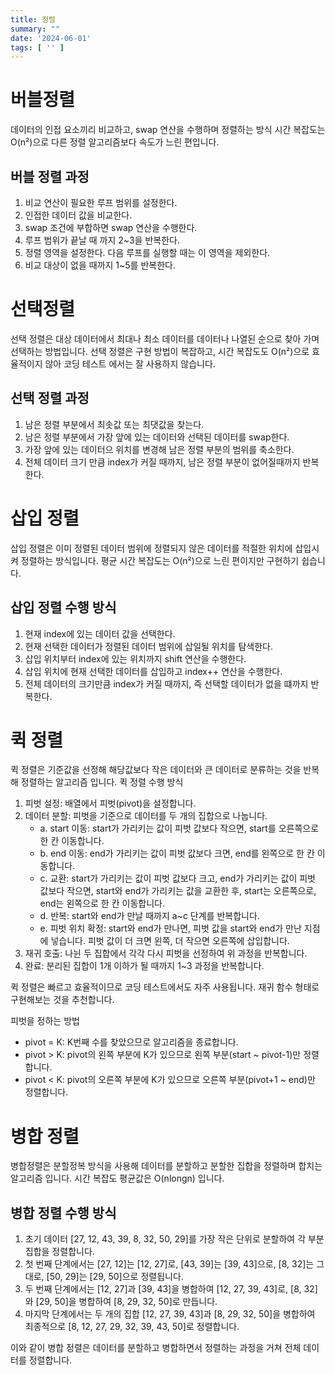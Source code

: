 ```yaml
---
title: 정렬
summary: ""
date: '2024-06-01'
tags: [ '' ]
---
```


# 버블정렬

데이터의 인접 요소끼리 비교하고, swap 연산을 수행하며 정렬하는 방식 시간 복잡도는 O(n²)으로 다른 정렬 알고리즘보다 속도가 느린 편입니다.

## 버블 정렬 과정

1. 비교 연산이 필요한 루프 범위를 설정한다.
2. 인접한 데이터 값을 비교한다.
3. swap 조건에 부합하면 swap 연산을 수행한다.
4. 루프 범위가 끝날 때 까지 2~3을 반복한다.
5. 정렬 영역을 설정한다. 다음 루프를 실행할 때는 이 영역을 제외한다.
6. 비교 대상이 없을 때까지 1~5를 반복한다.

# 선택정렬

선택 정렬은 대상 데이터에서 최대나 최소 데이터를 데이터나 나열된 순으로 찾아 가며 선택하는 방법입니다.
선택 정렬은 구현 방법이 복잡하고, 시간 복잡도도 O(n²)으로 효율적이지 않아 코딩 테스트 에서는 잘 사용하지 않습니다.

## 선택 정렬 과정

1. 남은 정렬 부분에서 최솟값 또는 최댓값을 찾는다.
2. 남은 정렬 부분에서 가장 앞에 있는 데이터와 선택된 데이터를 swap한다.
3. 가장 앞에 있는 데이터으 위치를 변경해 남은 정렬 부분의 범위를 축소한다.
4. 전체 데이터 크기 만큼 index가 커질 때까지, 남은 정렬 부분이 없어질때까지 반복한다.

# 삽입 정렬

삽입 정렬은 이미 정렬된 데이터 범위에 정렬되지 않은 데이터를 적절한 위치에 삽입시켜 정렬하는 방식입니다.
평균 시간 복잡도는 O(n²)으로 느린 편이지만 구현하기 쉽습니다.

## 삽입 정렬 수행 방식

1. 현재 index에 있는 데이터 값을 선택한다.
2. 현재 선택한 데이터가 정렬된 데이터 범위에 삽일될 위치를 탐색한다.
3. 삽입 위치부터 index에 있는 위치까지 shift 연산을 수행한다.
4. 삽입 위치에 현재 선택한 데이터를 삽입하고 index++ 연산을 수행한다.
5. 전체 데이터의 크기만큼 index가 커질 때까지, 즉 선택할 데이터가 없을 떄까지 반복한다.

# 퀵 정렬

퀵 정렬은 기준값을 선정해 해당값보다 작은 데이터와 큰 데이터로 분류하는 것을 반복해 정렬하는 알고리즘 입니다.
퀵 정렬 수행 방식

1. 피벗 설정: 배열에서 피벗(pivot)을 설정합니다.
2. 데이터 분할: 피벗을 기준으로 데이터를 두 개의 집합으로 나눕니다.
   - a. start 이동: start가 가리키는 값이 피벗 값보다 작으면, start를 오른쪽으로 한 칸 이동합니다.
   - b. end 이동: end가 가리키는 값이 피벗 값보다 크면, end를 왼쪽으로 한 칸 이동합니다.
   - c. 교환: start가 가리키는 값이 피벗 값보다 크고, end가 가리키는 값이 피벗 값보다 작으면, start와 end가 가리키는 값을 교환한 후, start는 오른쪽으로, end는 왼쪽으로 한 칸 이동합니다.
   - d. 반복: start와 end가 만날 때까지 a~c 단계를 반복합니다.
   - e. 피벗 위치 확정: start와 end가 만나면, 피벗 값을 start와 end가 만난 지점에 넣습니다. 피벗 값이 더 크면 왼쪽, 더 작으면 오른쪽에 삽입합니다.
3. 재귀 호출: 나뉜 두 집합에서 각각 다시 피벗을 선정하여 위 과정을 반복합니다.
4. 완료: 분리된 집합이 1개 이하가 될 때까지 1~3 과정을 반복합니다.

퀵 정렬은 빠르고 효율적이므로 코딩 테스트에서도 자주 사용됩니다. 재귀 함수 형태로 구현해보는 것을 추천합니다.

피벗을 정하는 방법
- pivot \= K: K번째 수를 찾았으므로 알고리즘을 종료합니다.
- pivot \> K: pivot의 왼쪽 부분에 K가 있으므로 왼쪽 부분(start ~ pivot-1)만 정렬합니다.
- pivot \< K: pivot의 오른쪽 부분에 K가 있으므로 오른쪽 부분(pivot+1 ~ end)만 정렬합니다.

# 병합 정렬

병합정렬은 분할정복 방식을 사용해 데이터를 분할하고 분할한 집합을 정렬하며 합치는 알고리즘 입니다. 시간 복잡도 평균값은 O(nlongn) 입니다.

## 병합 정렬 수행 방식

1. 초기 데이터 [27, 12, 43, 39, 8, 32, 50, 29]를 가장 작은 단위로 분할하여 각 부분 집합을 정렬합니다.
2. 첫 번째 단계에서는 [27, 12]는 [12, 27]로, [43, 39]는 [39, 43]으로, [8, 32]는 그대로, [50, 29]는 [29, 50]으로 정렬됩니다.
3. 두 번째 단계에서는 [12, 27]과 [39, 43]을 병합하여 [12, 27, 39, 43]로, [8, 32]와 [29, 50]을 병합하여 [8, 29, 32, 50]로 만듭니다.
4.	마지막 단계에서는 두 개의 집합 [12, 27, 39, 43]과 [8, 29, 32, 50]을 병합하여 최종적으로 [8, 12, 27, 29, 32, 39, 43, 50]로 정렬합니다.

이와 같이 병합 정렬은 데이터를 분할하고 병합하면서 정렬하는 과정을 거쳐 전체 데이터를 정렬합니다.




